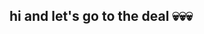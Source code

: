 ## hi and let's go to the deal 💀💀💀

<!--

<p>I'm a junior frontend and blockchain developer, have some works that uses JS, Solidity, TS and their libraries (in most of cases it's ethers), got some expirience with React after last project, everyone</p>
